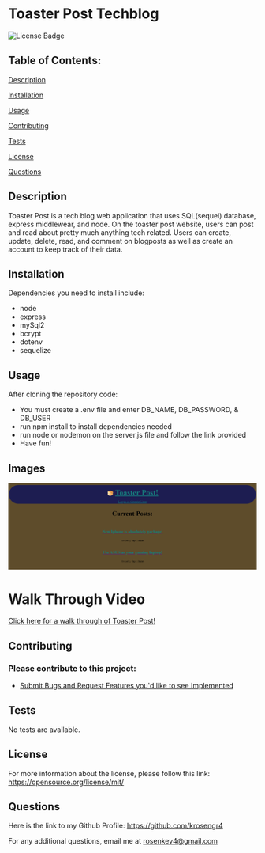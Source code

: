 # Toaster Post Techblog 
 
![License Badge](https://img.shields.io/badge/License-MIT-blue.svg)

## Table of Contents: 
[Description](#description) 

[Installation](#installation) 

[Usage](#usage) 

[Contributing](#contributing) 

[Tests](#tests) 

[License](#license) 

[Questions](#questions) 


## Description
Toaster Post is a tech blog web application that uses SQL(sequel) database, express middlewear, and node. On the toaster post website, users can post and read about pretty much anything tech related. Users can create, update, delete, read, and comment on blogposts as well as create an account to keep track of  their data. 

## Installation
Dependencies you need to install include: 
- node 
- express
- mySql2
- bcrypt
- dotenv
- sequelize

## Usage
After cloning the repository code: 
- You must create a .env file and enter DB_NAME, DB_PASSWORD, & DB_USER
- run npm install to install dependencies needed
- run node or nodemon on the server.js file and follow the link provided
- Have fun! 

## Images
![image of toaster post site](/assets/image.png)

# Walk Through Video
[Click here for a walk through of Toaster Post!](https://drive.google.com/file/d/19cxo9_nhY4h0yjT3rrjm3xc8DCXM36iB/view)

## Contributing

### Please contribute to this project:
- [Submit Bugs and Request Features you'd like to see Implemented](https://github.com/krosengr4/TechBlog-ToasterPost/issues)

## Tests
No tests are available.

## License
For more information about the license, please follow this link: https://opensource.org/license/mit/

## Questions
Here is the link to my Github Profile: https://github.com/krosengr4 

For any additional questions, email me at rosenkev4@gmail.com